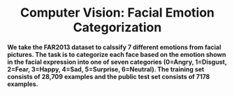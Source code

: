 # <center>Computer Vision: Facial Emotion Categorization<center>
#### We take the FAR2013 dataset to calssify 7 different emotions from  facial pictures. The task is to categorize each face based on the emotion shown in the facial expression into one of seven categories (0=Angry, 1=Disgust, 2=Fear, 3=Happy, 4=Sad, 5=Surprise, 6=Neutral). The training set consists of 28,709 examples and the public test set consists of 7178 examples.
